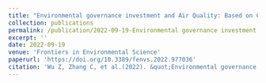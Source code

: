 ```yaml
---
title: "Environmental governance investment and Air Quality: Based on China’s provincial panel data"
collection: publications
permalink: /publication/2022-09-19-Environmental governance investment and Air Quality: Based on China’s provincial panel data
excerpt: ''
date: 2022-09-19
venue: 'Frontiers in Environmental Science'
paperurl: 'https://doi.org/10.3389/fenvs.2022.977036'
citation: 'Wu Z, Zhang C, et al.(2022). &quot;Environmental governance investment and Air Quality: Based on China’s provincial panel data.&quot; <i>Frontiers in Environmental Science </i>. (10),  977036.'
---
```

